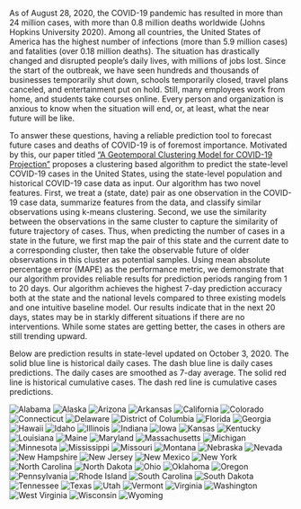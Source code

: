 As of August 28, 2020, the COVID-19 pandemic has resulted in more than 24 million cases, with more than 0.8 million deaths worldwide (Johns Hopkins University 2020). Among all countries, the United States of America has the highest number of infections (more than 5.9 million cases) and fatalities (over 0.18 million deaths). The situation has drastically changed and disrupted people’s daily lives, with millions of jobs lost. Since the start of the outbreak, we have seen hundreds and thousands of businesses temporarily shut down, schools temporarily closed, travel plans canceled, and entertainment put on hold. Still, many employees work from home, and students take courses online. Every person and organization is anxious to know when the situation will end, or, at least, what the near future will be like.

To answer these questions, having a reliable prediction tool to forecast future cases and deaths of COVID-19 is of foremost importance. Motivated by this, our paper titled 
[“A Geotemporal Clustering Model for COVID-19 Projection”](https://papers.ssrn.com/sol3/papers.cfm?abstract_id=3686506)
proposes a clustering based algorithm to predict the state-level COVID-19 cases in the United States, using the state-level population and historical COVID-19 case data as input. Our algorithm has two novel features. First, we treat a (state, date) pair as one observation in the COVID-19 case data, summarize features from the data, and classify similar observations using k-means clustering. Second, we use the similarity between the observations in the same cluster to capture the similarity of future trajectory of cases. Thus, when predicting the number of cases in a state in the future, we first map the pair of this state and the current date to a corresponding cluster, then take the observable future of older observations in this cluster as potential samples. Using mean absolute percentage error (MAPE) as the performance metric, we demonstrate that our algorithm provides reliable results for prediction periods ranging from 1 to 20 days. Our algorithm achieves the highest 7-day prediction accuracy both at the state and the national levels compared to three existing models and one intuitive baseline model. Our results indicate that in the next 20 days, states may be in starkly different situations if there are no interventions. While some states are getting better, the cases in others are still trending upward.

Below are prediction results in state-level updated on October 3, 2020.
The solid blue line is historical daily cases.
The dash blue line is daily cases predictions. The daily cases are smoothed as 7-day average. 
The solid red line is historical cumulative cases. The dash red line is cumulative cases predictions.


![Alabama](https://user-images.githubusercontent.com/67207788/95038136-748c9580-069b-11eb-8221-f029c90c7982.png)
![Alaska](https://user-images.githubusercontent.com/67207788/95038145-78201c80-069b-11eb-873a-e4570d43cfdc.png)
![Arizona](https://user-images.githubusercontent.com/67207788/95038146-78b8b300-069b-11eb-99a7-020684816517.png)
![Arkansas](https://user-images.githubusercontent.com/67207788/95038147-79514980-069b-11eb-8415-684c824f94d0.png)
![California](https://user-images.githubusercontent.com/67207788/95038149-7a827680-069b-11eb-8f85-e9df9d889bb4.png)
![Colorado](https://user-images.githubusercontent.com/67207788/95038151-7b1b0d00-069b-11eb-8050-0aa17263c818.png)
![Connecticut](https://user-images.githubusercontent.com/67207788/95038154-7c4c3a00-069b-11eb-8e89-2881a87e68bd.png)
![Delaware](https://user-images.githubusercontent.com/67207788/95038156-7ce4d080-069b-11eb-9784-2b3d48cf2c2a.png)
![District of Columbia](https://user-images.githubusercontent.com/67207788/95038158-7e15fd80-069b-11eb-9837-03cfc762a01c.png)
![Florida](https://user-images.githubusercontent.com/67207788/95038160-7eae9400-069b-11eb-9142-dcbd9e1fe2b7.png)
![Georgia](https://user-images.githubusercontent.com/67207788/95038162-7fdfc100-069b-11eb-9fa6-6c7aded332bf.png)
![Hawaii](https://user-images.githubusercontent.com/67207788/95038163-80785780-069b-11eb-829e-d66126ed1899.png)
![Idaho](https://user-images.githubusercontent.com/67207788/95038164-8110ee00-069b-11eb-8c3a-cb9defb250bc.png)
![Illinois](https://user-images.githubusercontent.com/67207788/95038165-81a98480-069b-11eb-8be5-3746599ba99f.png)
![Indiana](https://user-images.githubusercontent.com/67207788/95038166-82dab180-069b-11eb-8879-8b2bd27807e7.png)
![Iowa](https://user-images.githubusercontent.com/67207788/95038169-84a47500-069b-11eb-8671-8fef201707b7.png)
![Kansas](https://user-images.githubusercontent.com/67207788/95038174-85d5a200-069b-11eb-99ef-b630e8c789dc.png)
![Kentucky](https://user-images.githubusercontent.com/67207788/95038177-8706cf00-069b-11eb-900d-2b4cdd8c697a.png)
![Louisiana](https://user-images.githubusercontent.com/67207788/95038181-879f6580-069b-11eb-90a1-58c82f288e5a.png)
![Maine](https://user-images.githubusercontent.com/67207788/95038182-8837fc00-069b-11eb-99fd-712f141ea795.png)
![Maryland](https://user-images.githubusercontent.com/67207788/95038184-89692900-069b-11eb-819c-8dd4116cbf3d.png)
![Massachusetts](https://user-images.githubusercontent.com/67207788/95038186-8b32ec80-069b-11eb-83ef-30a3632bfd4a.png)
![Michigan](https://user-images.githubusercontent.com/67207788/95038188-8c641980-069b-11eb-9f1d-5e46316062c1.png)
![Minnesota](https://user-images.githubusercontent.com/67207788/95038189-8d954680-069b-11eb-94ff-70c40df6b05b.png)
![Mississippi](https://user-images.githubusercontent.com/67207788/95038191-8ec67380-069b-11eb-807f-c18fe8483794.png)
![Missouri](https://user-images.githubusercontent.com/67207788/95038192-8f5f0a00-069b-11eb-932f-0def30a65a4d.png)
![Montana](https://user-images.githubusercontent.com/67207788/95038195-90903700-069b-11eb-8b60-4c855b416675.png)
![Nebraska](https://user-images.githubusercontent.com/67207788/95038197-9128cd80-069b-11eb-86ff-29139676eec8.png)
![Nevada](https://user-images.githubusercontent.com/67207788/95038200-91c16400-069b-11eb-9c62-d0392f1e8866.png)
![New Hampshire](https://user-images.githubusercontent.com/67207788/95038202-92f29100-069b-11eb-8a81-3256b6a7feb1.png)
![New Jersey](https://user-images.githubusercontent.com/67207788/95038205-94bc5480-069b-11eb-819d-5c3ee55432bf.png)
![New Mexico](https://user-images.githubusercontent.com/67207788/95038206-95ed8180-069b-11eb-8dee-5c407e4ee2ed.png)
![New York](https://user-images.githubusercontent.com/67207788/95038207-96861800-069b-11eb-9c88-cce886fbea2b.png)
![North Carolina](https://user-images.githubusercontent.com/67207788/95038210-97b74500-069b-11eb-98a8-162a749b8b82.png)
![North Dakota](https://user-images.githubusercontent.com/67207788/95038212-984fdb80-069b-11eb-9a4a-01bf9af44bf0.png)
![Ohio](https://user-images.githubusercontent.com/67207788/95038215-98e87200-069b-11eb-82b9-ca094077a208.png)
![Oklahoma](https://user-images.githubusercontent.com/67207788/95038219-9ab23580-069b-11eb-9c99-437bb042e88f.png)
![Oregon](https://user-images.githubusercontent.com/67207788/95038221-9b4acc00-069b-11eb-9da5-3940f643ca58.png)
![Pennsylvania](https://user-images.githubusercontent.com/67207788/95038222-9be36280-069b-11eb-9b49-0623a4cade36.png)
![Rhode Island](https://user-images.githubusercontent.com/67207788/95038224-9c7bf900-069b-11eb-8c0d-a65b553839a8.png)
![South Carolina](https://user-images.githubusercontent.com/67207788/95038225-9d148f80-069b-11eb-995e-325469c88f68.png)
![South Dakota](https://user-images.githubusercontent.com/67207788/95038226-9e45bc80-069b-11eb-827e-f8eb056c863f.png)
![Tennessee](https://user-images.githubusercontent.com/67207788/95038227-9ede5300-069b-11eb-8f5b-ae5feda7ceb3.png)
![Texas](https://user-images.githubusercontent.com/67207788/95038229-9f76e980-069b-11eb-81c2-802ffab55bc4.png)
![Utah](https://user-images.githubusercontent.com/67207788/95038230-a00f8000-069b-11eb-82bc-66a07fa86597.png)
![Vermont](https://user-images.githubusercontent.com/67207788/95038232-a0a81680-069b-11eb-8b39-6f02241bb239.png)
![Virginia](https://user-images.githubusercontent.com/67207788/95038234-a140ad00-069b-11eb-8833-cb73a32695a3.png)
![Washington](https://user-images.githubusercontent.com/67207788/95038235-a1d94380-069b-11eb-95ea-cc4751ae40ba.png)
![West Virginia](https://user-images.githubusercontent.com/67207788/95038239-a271da00-069b-11eb-8748-f84324ab593b.png)
![Wisconsin](https://user-images.githubusercontent.com/67207788/95038241-a30a7080-069b-11eb-9cef-6a4a4c515026.png)
![Wyoming](https://user-images.githubusercontent.com/67207788/95038242-a30a7080-069b-11eb-8e4e-99ec4cccbf3f.png)


